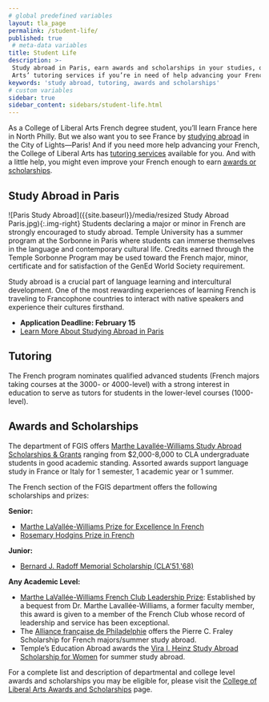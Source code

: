 ```yaml
---
# global predefined variables
layout: tla_page
permalink: /student-life/
published: true
 # meta-data variables
title: Student Life
description: >-
 Study abroad in Paris, earn awards and scholarships in your studies, or utilize the College of Liberal
 Arts’ tutoring services if you’re in need of help advancing your French while studying at Temple University.
keywords: 'study abroad, tutoring, awards and scholarships'
# custom variables
sidebar: true
sidebar_content: sidebars/student-life.html
---
```

As a College of Liberal Arts French degree student, you’ll learn France here in North Philly. But we also want you to see France by [studying abroad](#study-abroad-in-paris) in the City of Lights—Paris! And if you need more help advancing your French, the College of Liberal Arts has [tutoring services](#tutoring) available for you. And with a little help, you might even improve your French enough to earn [awards or scholarships](#awards-and-scholarships).

## Study Abroad in Paris
![Paris Study Abroad]({{site.baseurl}}/media/resized Study Abroad Paris.jpg){:.img-right}
Students declaring a major or minor in French are strongly encouraged to study abroad. Temple University has a summer program at the Sorbonne in Paris where students can immerse themselves in the language and contemporary cultural life. Credits earned through the Temple Sorbonne Program may be used toward the French major, minor, certificate and for satisfaction of the GenEd World Society requirement.

Study abroad is a crucial part of language learning and intercultural development. One of the most rewarding experiences of learning French is traveling to Francophone countries to interact with native speakers and experience their cultures firsthand.

- **Application Deadline: February 15**
- [Learn More About Studying Abroad in Paris](http://temple.us11.list-manage.com/track/click?u=909f549002f3ee69f5f0ecbe9&id=ff5e6c633d&e=4df0fdc07c)

## Tutoring
The French program nominates qualified advanced students (French majors taking courses at the 3000- or 4000-level) with a strong interest in education to serve as tutors for students in the lower-level courses (1000-level).

## Awards and Scholarships
The department of FGIS offers [Marthe Lavallée-Williams Study Abroad Scholarships & Grants](https://form.jotform.com/80604448772158) ranging from $2,000-8,000 to CLA undergraduate students in good academic standing. Assorted awards support language study in France or Italy for 1 semester, 1 academic year or 1 summer.

The French section of the FGIS department offers the following scholarships and prizes:

**Senior:**
- [Marthe LaVallée-Williams Prize for Excellence In French](https://liberalarts.temple.edu/about-us/awards/marthe-lavall-e-williams-prize-excellence-french)
- [Rosemary Hodgins Prize in French](https://liberalarts.temple.edu/about-us/awards/rosemary-hodgins-prize-french)

**Junior:**
- [Bernard J. Radoff Memorial Scholarship (CLA'51,'68)](https://liberalarts.temple.edu/about-us/awards/bernard-j-radoff-memorial-scholarship)

**Any Academic Level:**
- [Marthe LaVallée-Williams French Club Leadership Prize](https://liberalarts.temple.edu/about-us/awards/marthe-lavall-e-williams-prize-excellence-french): Established by a bequest from Dr. Marthe Lavallée-Williams, a former faculty member, this award is given to a member of the French Club whose record of leadership and service has been exceptional.
- The [Alliance française de Philadelphie](http://www.afphila.com/page-1737827) offers the Pierre C. Fraley Scholarship for French majors/summer study abroad.
- Temple’s Education Abroad awards the [Vira I. Heinz Study Abroad Scholarship for Women](http://www.viraheinz.pitt.edu/) for summer study abroad.

For a complete list and description of departmental and college level awards and scholarships you may be eligible for, please visit the [College of Liberal Arts Awards and Scholarships](https://liberalarts.temple.edu/about-us/resources/awards-and-scholarships?field_awards_department_nid=4587&field_awards_academics_class_value=All) page.
